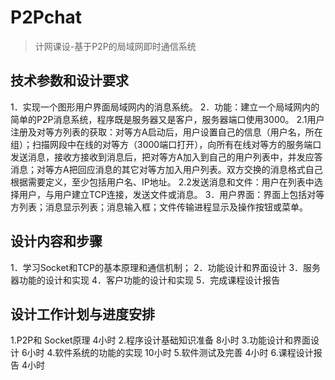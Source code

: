 # P2Pchat
> 计网课设-基于P2P的局域网即时通信系统

## 技术参数和设计要求
1．实现一个图形用户界面局域网内的消息系统。
2．功能：建立一个局域网内的简单的P2P消息系统，程序既是服务器又是客户，服务器端口使用3000。
2.1用户注册及对等方列表的获取：对等方A启动后，用户设置自己的信息（用户名，所在组）；扫描网段中在线的对等方（3000端口打开），向所有在线对等方的服务端口发送消息，接收方接收到消息后，把对等方A加入到自己的用户列表中，并发应答消息；对等方A把回应消息的其它对等方加入用户列表。双方交换的消息格式自己根据需要定义，至少包括用户名、IP地址。
2.2发送消息和文件：用户在列表中选择用户，与用户建立TCP连接，发送文件或消息。
3．用户界面：界面上包括对等方列表；消息显示列表；消息输入框；文件传输进程显示及操作按钮或菜单。

## 设计内容和步骤
1．学习Socket和TCP的基本原理和通信机制；
2．功能设计和界面设计
3．服务器功能的设计和实现 
4．客户功能的设计和实现
5．完成课程设计报告

## 设计工作计划与进度安排
1.P2P和 Socket原理                                        4小时
2.程序设计基础知识准备                                     8小时
3.功能设计和界面设计                                       6小时
4.软件系统的功能的实现                                    10小时
5.软件测试及完善                                           4小时
6.课程设计报告                                             4小时